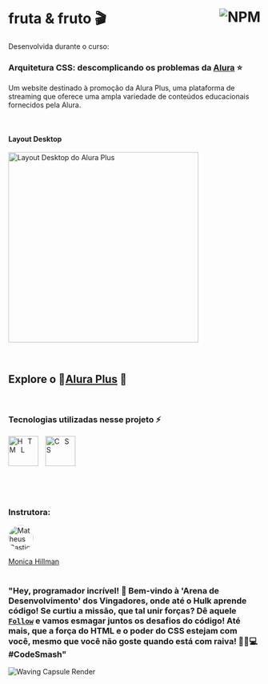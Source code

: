 # fruta & fruto 🎬 <a href="https://github.com/Rodolfo-Sampaio/Alura-Cast/blob/main/LICENSE"><img src="https://img.shields.io/npm/l/react" alt="NPM" align="right"></a>

Desenvolvida durante o curso:
### Arquitetura CSS: descomplicando os problemas da [Alura](https://cursos.alura.com.br/course/arquitetura-css) ⭐
Um website destinado à promoção da Alura Plus, uma plataforma de streaming que oferece uma ampla variedade de conteúdos educacionais fornecidos pela Alura.

<br>

#### Layout Desktop
<p> <img src="https://github.com/Rodolfo-Sampaio/aluraplus/assets/96917363/f7eccc2a-ad36-4bd2-b913-5c9f635d430b" alt="Layout Desktop do Alura Plus" width="380px"> </p>


<br>

##  Explore o 🚩[Alura Plus](https://aluraplus-rodolfo-sampaio.vercel.app/) 👀


<br>

### Tecnologias utilizadas nesse projeto ⚡
<span style="letter-spacing: 10px">
   <img src="https://skillicons.dev/icons?i=html" title="HTML" width="60px"/>
   <img src="https://skillicons.dev/icons?i=css" title="CSS" width="60px"/>
</span>

#

<br>

### Instrutora:

<a href="https://github.com/MonicaHillman">
  <img src="https://avatars.githubusercontent.com/u/51282495?v=4" alt="Matheus Castiglioni" style="border-radius: 50%; width: 50px; height: 50px;">
</a>

[Monica Hillman](https://github.com/MonicaHillman)
<br>
<br>
### "Hey, programador incrível! 💪 Bem-vindo à 'Arena de Desenvolvimento' dos Vingadores, onde até o Hulk aprende código! Se curtiu a missão, que tal unir forças? Dê aquele [`Follow`](https://github.com/Rodolfo-Sampaio) e vamos esmagar juntos os desafios do código! Até mais, que a força do HTML e o poder do CSS estejam com você, mesmo que você não goste quando está com raiva! 🦸‍♂️💻 #CodeSmash"

<img src="https://capsule-render.vercel.app/api?type=waving&color=4caf50&height=100&section=footer" alt="Waving Capsule Render">

